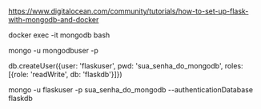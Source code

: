 ###


https://www.digitalocean.com/community/tutorials/how-to-set-up-flask-with-mongodb-and-docker




docker exec -it mongodb bash

mongo -u mongodbuser -p



db.createUser({user: 'flaskuser', pwd: 'sua_senha_do_mongodb', roles: [{role: 'readWrite', db: 'flaskdb'}]})

mongo -u flaskuser -p sua_senha_do_mongodb --authenticationDatabase flaskdb



